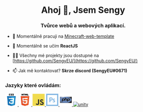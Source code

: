 <h1 align="center">Ahoj 👋, Jsem Sengy</h1>
<h3 align="center">Tvůrce webů a webových aplikací.</h3>

- 🔭 Momentálně pracuji na [Minecraft-web-template](https://github.com/SengyEU/Minecraft-web-template)

- 🌱 Momentálně se učím **ReactJS**

- 👨‍💻 Všechny mé projekty jsou dostupné na [https://github.com/SengyEU/](https://github.com/SengyEU/)

- 📫 Jak mě kontaktovat? **Skrze discord (SengyEU#0671)**

<p align="left">
</p>

<h3 align="left">Jazyky které ovládám:</h3>
<p align="left"> <a href="https://www.w3schools.com/css/" target="_blank" rel="noreferrer"> <img src="https://raw.githubusercontent.com/devicons/devicon/master/icons/css3/css3-original-wordmark.svg" alt="css3" width="40" height="40"/> </a> <a href="https://www.w3.org/html/" target="_blank" rel="noreferrer"> <img src="https://raw.githubusercontent.com/devicons/devicon/master/icons/html5/html5-original-wordmark.svg" alt="html5" width="40" height="40"/> </a> <a href="https://developer.mozilla.org/en-US/docs/Web/JavaScript" target="_blank" rel="noreferrer"> <img src="https://raw.githubusercontent.com/devicons/devicon/master/icons/javascript/javascript-original.svg" alt="javascript" width="40" height="40"/> </a> <a href="https://www.photoshop.com/en" target="_blank" rel="noreferrer"> <img src="https://raw.githubusercontent.com/devicons/devicon/master/icons/photoshop/photoshop-line.svg" alt="photoshop" width="40" height="40"/> </a> <a href="https://www.php.net" target="_blank" rel="noreferrer"> <img src="https://raw.githubusercontent.com/devicons/devicon/master/icons/php/php-original.svg" alt="php" width="40" height="40"/> </a> <a href="https://unity.com/" target="_blank" rel="noreferrer"> <img src="https://www.vectorlogo.zone/logos/unity3d/unity3d-icon.svg" alt="unity" width="40" height="40"/> </a> </p>
